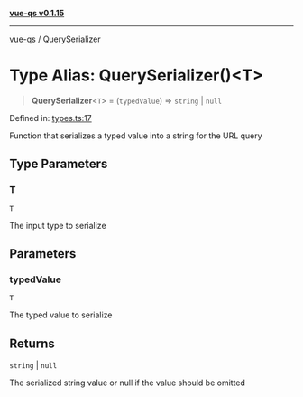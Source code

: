 [**vue-qs v0.1.15**](../README.md)

***

[vue-qs](../README.md) / QuerySerializer

# Type Alias: QuerySerializer()\<T\>

> **QuerySerializer**\<`T`\> = (`typedValue`) => `string` \| `null`

Defined in: [types.ts:17](https://github.com/iamsomraj/vue-qs/blob/2515abe5c25afff0f87351153aa1684c958bdf3f/src/types.ts#L17)

Function that serializes a typed value into a string for the URL query

## Type Parameters

### T

`T`

The input type to serialize

## Parameters

### typedValue

`T`

The typed value to serialize

## Returns

`string` \| `null`

The serialized string value or null if the value should be omitted
